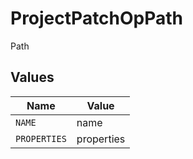 # ProjectPatchOpPath

Path


## Values

| Name         | Value        |
| ------------ | ------------ |
| `NAME`       | name         |
| `PROPERTIES` | properties   |
